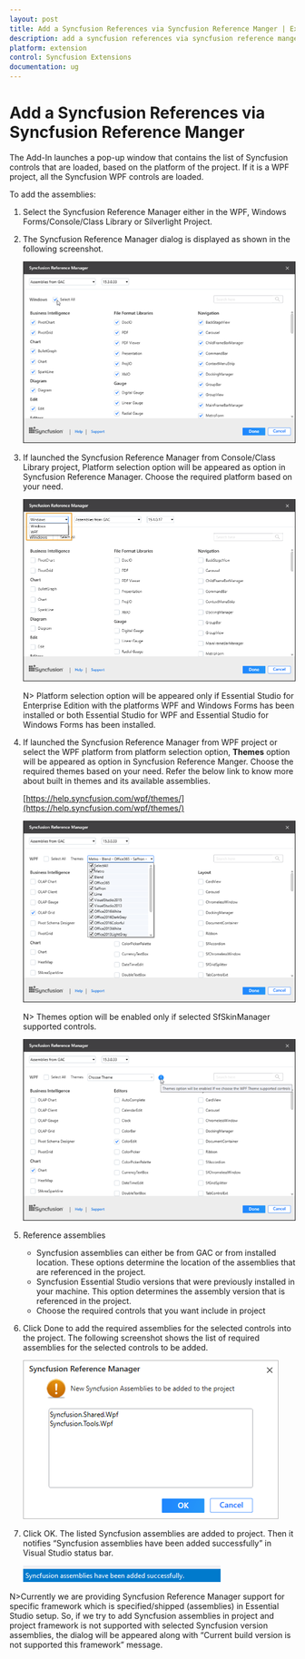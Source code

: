 ```yaml
---
layout: post
title: Add a Syncfusion References via Syncfusion Reference Manger | Extension | Syncfusion
description: add a syncfusion references via syncfusion reference manger
platform: extension
control: Syncfusion Extensions
documentation: ug
---
```


# Add a Syncfusion References via Syncfusion Reference Manger

The Add-In launches a pop-up window that contains the list of Syncfusion controls that are loaded, based on the platform of the project. If it is a WPF project, all the Syncfusion WPF controls are loaded.

To add the assemblies:

1. Select the Syncfusion Reference Manager either in the WPF, Windows Forms/Console/Class Library or Silverlight Project.
2. The Syncfusion Reference Manager dialog is displayed as shown in the following screenshot.

   ![](Add-a-Syncfusion-References-via-Syncfusion-Reference-Manger_images/Add-a-Syncfusion-References-via-Syncfusion-Reference-Manger_img1.png)

3. If launched the Syncfusion Reference Manager from Console/Class Library project, Platform selection option will be appeared as option in Syncfusion Reference Manager. Choose the required platform based on your need. 

    ![](Add-a-Syncfusion-References-via-Syncfusion-Reference-Manger_images/Add-a-Syncfusion-References-via-Syncfusion-Reference-Manger_img6.png)

    N> Platform selection option will be appeared only if Essential Studio for Enterprise Edition with the platforms WPF and Windows Forms has been installed or both Essential Studio for WPF and Essential Studio for Windows Forms has been installed.

4. If launched the Syncfusion Reference Manager from WPF project or select the WPF platform from platform selection option, **Themes** option will be appeared as option in Syncfusion Reference Manger. Choose the required themes based on your need. Refer the below link to know more about built in themes and its available assemblies.

    [https://help.syncfusion.com/wpf/themes/](https://help.syncfusion.com/wpf/themes/)

    ![](Add-a-Syncfusion-References-via-Syncfusion-Reference-Manger_images/Add-a-Syncfusion-References-via-Syncfusion-Reference-Manger_img4.png)

    N> Themes option will be enabled only if selected SfSkinManager supported controls.

    ![](Add-a-Syncfusion-References-via-Syncfusion-Reference-Manger_images/Add-a-Syncfusion-References-via-Syncfusion-Reference-Manger_img5.png)

5. Reference assemblies
   * Syncfusion assemblies can either be from GAC or from installed location. These options determine the location of the assemblies that are referenced in the project.
   * Syncfusion Essential Studio versions that were previously installed in your machine. This option determines the assembly version that is referenced in the project.
   * Choose the required controls that you want include in project
6. Click Done to add the required assemblies for the selected controls into the project. The   following screenshot shows the list of required assemblies for 
   the selected controls to be added.

   ![](Add-a-Syncfusion-References-via-Syncfusion-Reference-Manger_images/Add-a-Syncfusion-References-via-Syncfusion-Reference-Manger_img2.png)

7. Click OK. The listed Syncfusion assemblies are added to project. Then it notifies “Syncfusion assemblies have been added successfully” in Visual Studio status bar.

   ![](Add-a-Syncfusion-References-via-Syncfusion-Reference-Manger_images/Add-a-Syncfusion-References-via-Syncfusion-Reference-Manger_img3.png)


N>Currently we are providing Syncfusion Reference Manager support for specific framework which is specified/shipped (assemblies) in Essential Studio setup. So, if we try to add Syncfusion assemblies in project and project framework is not supported with selected Syncfusion version assemblies, the dialog will be appeared along with “Current build version is not supported this framework” message.






